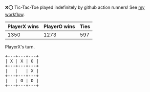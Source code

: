 :x::o: Tic-Tac-Toe played indefinitely by github action runners! See [my workflow](.github/workflows/play.yaml).

|PlayerX wins|PlayerO wins|Ties|
|-|-|-|
|1350|1273|597|

PlayerX's turn.

<pre>
+---+---+---+
| X | X | O |
+---+---+---+
|   |   | X |
+---+---+---+
|   | O | O |
+---+---+---+
</pre>